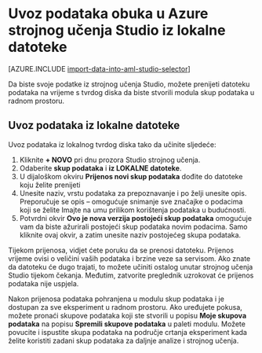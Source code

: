 <properties
    pageTitle="Uvoz podataka u strojnog učenja Studio iz lokalne datoteke | Microsoft Azure"
    description="Upute za uvoz podataka obuka Azure strojnog učenja Studio iz lokalne datoteke."
    keywords="Uvoz podataka, oblik podataka, vrste podataka, izvora podataka, obuka podataka"
    services="machine-learning"
    documentationCenter=""
    authors="garyericson"
    manager="jhubbard"
    editor="cgronlun"/>

<tags
    ms.service="machine-learning"
    ms.workload="data-services"
    ms.tgt_pltfrm="na"
    ms.devlang="na"
    ms.topic="article"
    ms.date="09/16/2016"
    ms.author="garye;bradsev" />


# <a name="import-your-training-data-into-azure-machine-learning-studio-from-a-local-file"></a>Uvoz podataka obuka u Azure strojnog učenja Studio iz lokalne datoteke

[AZURE.INCLUDE [import-data-into-aml-studio-selector](../../includes/machine-learning-import-data-into-aml-studio.md)]


Da biste svoje podatke iz strojnog učenja Studio, možete prenijeti datoteku podataka na vrijeme s tvrdog diska da biste stvorili modula skup podataka u radnom prostoru. 


## <a name="import-data-from-a-local-file"></a>Uvoz podataka iz lokalne datoteke

Uvoz podataka iz lokalnog tvrdog diska tako da učinite sljedeće:

1. Kliknite **+ NOVO** pri dnu prozora Studio strojnog učenja.
2. Odaberite **skup podataka** i **iz LOKALNE datoteke**.
3. U dijaloškom okviru **Prijenos novi skup podataka** dođite do datoteke koju želite prenijeti
4. Unesite naziv, vrstu podataka za prepoznavanje i po želji unesite opis. Preporučuje se opis – omogućuje snimanje sve značajke o podacima koji se želite Imajte na umu prilikom korištenja podataka u budućnosti.
5. Potvrdni okvir **Ovo je nova verzija postojeći skup podataka** omogućuje vam da biste ažurirali postojeći skup podataka novim podacima. Samo kliknite ovaj okvir, a zatim unesite naziv postojećeg skupa podataka.

Tijekom prijenosa, vidjet ćete poruku da se prenosi datoteku. Prijenos vrijeme ovisi o veličini vaših podataka i brzine veze sa servisom.
Ako znate da datoteku će dugo trajati, to možete učiniti ostalog unutar strojnog učenja Studio tijekom čekanja. Međutim, zatvorite preglednik uzrokovat će prijenos podataka nije uspjela.

Nakon prijenosa podataka pohranjena u modulu skup podataka i je dostupan za sve eksperiment u radnom prostoru.
Ako uređujete pokusa, možete pronaći skupove podataka koji ste stvorili u popisu **Moje skupova podataka** na popisu **Spremili skupove podataka** u paleti modulu. Možete povucite i ispustite skupa podataka na područje crtanja eksperiment kada želite koristiti zadani skup podataka za daljnje analize i strojnog učenja.




